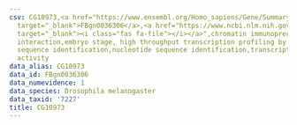 ```yaml
---
csv: CG10973,<a href="https://www.ensembl.org/Homo_sapiens/Gene/Summary?db=core;g=FBgn0036306"
  target="_blank">FBgn0036306</a>,<a href="https://www.ncbi.nlm.nih.gov/pubmed/15998452"
  target="_blank"><i class="fas fa-file"></i></a>",chromatin immunoprecipitation assay,direct
  interaction,embryo stage, high throughput transcription profiling by microarray,nucleotide
  sequence identification,nucleotide sequence identification,transcriptional regulation,up-regulates
  activity
data_alias: CG10973
data_id: FBgn0036306
data_numevidence: 1
data_species: Drosophila melanogaster
data_taxid: '7227'
title: CG10973
---
```

